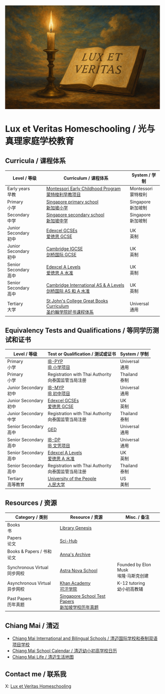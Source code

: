 ![](https://github.com/1arry1iu/lux-et-veritas-homeschooling/blob/main/lux-et-veritas.png)

# Lux et Veritas Homeschooling / 光与真理家庭学校教育

## Curricula / 课程体系

| Level / 等级 | Curriculum / 课程体系 | System / 学制 |
|---|---|---|
| Early years <br /> 早教 | [Montessori Early Childhood Program <br /> 蒙特梭利早教项目](https://www.montessori.org/wp-content/uploads/2021/09/Montessori-Curriculum-Scope-and-Sequence.pdf) | Montessori <br /> 蒙特梭利 |
| Primary <br /> 小学 | [Singapore primary school <br /> 新加坡小学](https://www.moe.gov.sg/primary/curriculum/syllabus) | Singapore <br /> 新加坡制 |
| Secondary <br /> 中学 | [Singapore secondary school <br /> 新加坡中学](https://www.moe.gov.sg/secondary/schools-offering-full-sbb/syllabus) | Singapore <br /> 新加坡制 |
| Junior Secondary <br /> 初中 | [Edexcel GCSEs <br /> 爱徳思 GCSE](https://qualifications.pearson.com/en/qualifications/edexcel-gcses.html) | UK <br /> 英制 |
| Junior Secondary <br /> 初中 | [Cambridge IGCSE <br /> 剑桥国际 GCSE](https://www.cambridgeinternational.org/programmes-and-qualifications/cambridge-upper-secondary/cambridge-igcse/) | UK <br /> 英制 |
| Senior Secondary <br /> 高中 | [Edexcel A Levels <br /> 爱徳思 A 水准](https://qualifications.pearson.com/en/qualifications/edexcel-a-levels.html) | UK <br /> 英制 |
| Senior Secondary <br /> 高中 | [Cambridge International AS & A Levels <br /> 剑桥国际 AS 和 A 水准](https://www.cambridgeinternational.org/programmes-and-qualifications/cambridge-advanced/cambridge-international-as-and-a-levels/) | UK <br /> 英制 |
| Tertiary <br /> 大学 | [St John's College Great Books Curriculum <br /> 圣约翰学院好书课程体系](https://www.sjc.edu/academic-programs/undergraduate/great-books-reading-list) | Universal <br /> 通用 |

## Equivalency Tests and Qualifications / 等同学历测试和证书

| Level / 等级 | Test or Qualification / 测试或证书 | System / 学制 |
|---|---|---|
| Primary <br /> 小学 | [IB-PYP <br /> IB 小学项目](https://www.ibo.org/programmes/primary-years-programme/) | Universal <br /> 通用 |
| Primary <br /> 小学 | Registration with Thai Authority <br /> 向泰国监管当局注册 | Thailand <br /> 泰制 |
| Junior Secondary <br /> 初中 | [IB-MYP <br /> IB 初中项目](https://www.ibo.org/programmes/middle-years-programme/) | Universal <br /> 通用 |
| Junior Secondary <br /> 初中 | [Edexcel GCSEs <br /> 爱徳思 GCSE](https://qualifications.pearson.com/en/qualifications/edexcel-gcses.html) | UK <br /> 英制 |
| Junior Secondary <br /> 中学 | Registration with Thai Authority <br /> 向泰国监管当局注册 | Thailand <br /> 泰制 |
| Senior Secondary <br /> 高中 | [GED](https://www.ged.com/en/) | Universal <br /> 通用 |
| Senior Secondary <br /> 高中 | [IB-DP <br /> IB 文凭项目](https://www.ibo.org/programmes/diploma-programme/) | Universal <br /> 通用 |
| Senior Secondary <br /> 高中 | [Edexcel A Levels <br /> 爱徳思 A 水准](https://qualifications.pearson.com/en/qualifications/edexcel-a-levels.html) | UK <br /> 英制 |
| Senior Secondary <br /> 高中 | Registration with Thai Authority <br /> 向泰国监管当局注册 | Thailand <br /> 泰制 |
| Tertiary <br /> 高等教育 | [University of the People <br /> 人民大学](https://www.uopeople.edu/) | US <br /> 美制 |

## Resources / 资源

| Category / 类别 | Resource / 资源 | Misc. / 备注 |
|---|---|---|
| Books <br /> 书 | [Library Genesis](https://libgen.li/) ||
| Papers <br /> 论文 | [Sci-Hub](https://www.sci-hub.ru/) ||
| Books & Papers / 书和论文 | [Anna's Archive](https://annas-archive.org/) ||
| Synchronous Virtual <br /> 同步网校 | [Astra Nova School](https://www.astranova.org/) | Founded by Elon Musk <br /> 埃隆·马斯克创建 |
| Asynchronous Virtual <br /> 异步网校 | [Khan Academy <br /> 可汗学院](https://www.khanacademy.org/) | K-12 tutoring <br /> 幼小初高教辅 |
| Past Papers <br /> 历年真题 | [Singapore School Test Papers <br /> 新加坡学校历年真题](https://freetestpaper.com/) ||

## Chiang Mai / 清迈

- [Chiang Mai International and Bilingual Schools / 清迈国际学校和泰制双语项目学校](https://github.com/1arry1iu/lux-et-veritas-homeschooling/blob/main/content/chiang-mai-schools.md)
- [Chiang Mai School Calendar / 清迈幼小初高学校日历](https://calendar.google.com/calendar/embed?src=33dbf34a05555c9a2755c92bdaddf8164a4822544c690ac37bdd113ff9129d90%40group.calendar.google.com&ctz=Asia%2FBangkok)
- [Chiang Mai Life / 清迈生活地图](https://www.google.com/maps/d/u/0/edit?mid=1Sm54BUI7Ddt5hjqRUktFB-sX6eiwSHQ&usp=sharing)

## Contact me / 联系我

X: [Lux et Veritas Homeschooling](https://x.com/_lux_veritas_)
